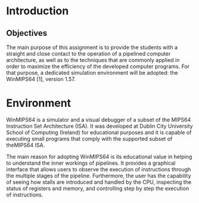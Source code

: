 # Introduction

## Objectives
The main purpose of this assignment is to provide the students with a straight and close contact to the
operation of a pipelined computer architecture, as well as to the techniques that are commonly applied
in order to maximize the efficiency of the developed computer programs. For that purpose, a dedicated
simulation environment will be adopted: the WinMIPS64 [1], version 1.57.

# Environment

WinMIPS64 is a simulator and a visual debugger of a subset of the MIPS64 Instruction Set Architecture
(ISA). It was developed at Dublin City University School of Computing (Ireland) for educational purposes
and it is capable of executing small programs that comply with the supported subset of theMIPS64
ISA.

The main reason for adopting WinMIPS64 is its educational value in helping to understand the inner
workings of pipelines. It provides a graphical interface that allows users to observe the execution of
instructions through the multiple stages of the pipeline. Furthermore, the user has the capability of
seeing how stalls are introduced and handled by the CPU, inspecting the status of registers and memory,
and controlling step by step the execution of instructions.
